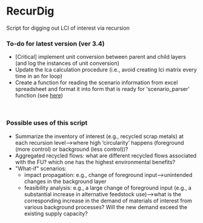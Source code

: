 # RecurDig
Script for digging out LCI of interest via recursion

### To-do for latest version (ver 3.4)
- [Critical] implement unit conversion between parent and child layers (and log the instances of unit conversion)
- Update the lca calculation procedure (i.e., avoid creating lci matrix every time in an for loop)
- Create a function for reading the scenario information from excel spreadsheet and format it into form that is ready for 'scenario_parser' function (see [here](https://github.com/SusBioRes-UBC/RecurDig/blob/master/ActivityModifier/ActivityModifier3.4.ipynb))
<br/>

### Possible uses of this script
- Summarize the inventory of interest (e.g., recycled scrap metals) at each recursion level—>where high ‘circularity’ happens (foreground (more control) or background (less control))?
- Aggregated recycled flows: what are different recycled flows associated with the FU? which one has the highest environmental benefits?
- "What-if" scenarios:
  - impact propagation: e.g., change of foreground input-->unintended changes in the background layer
  - feasibility analysis: e.g., a large change of foreground input (e.g., a substantial increase in alternative feedstock use)-->what is the corresponding increase in the demand of materials of interest from various background processes? Will the new demand exceed the existing supply capacity?
